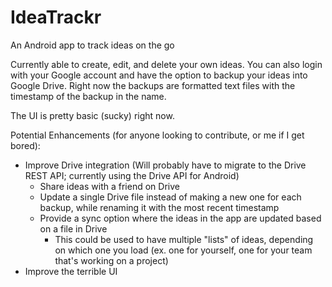 # IdeaTrackr
An Android app to track ideas on the go

Currently able to create, edit, and delete your own ideas. You can also login with your Google account and have the option to backup your ideas into Google Drive. Right now the backups are formatted text files with the timestamp
of the backup in the name.

The UI is pretty basic (sucky) right now.

Potential Enhancements (for anyone looking to contribute, or me if I get bored):
- Improve Drive integration (Will probably have to migrate to the Drive REST API; currently using the Drive API for Android)
    - Share ideas with a friend on Drive
    - Update a single Drive file instead of making a new one for each backup, while renaming it with the most recent timestamp
    - Provide a sync option where the ideas in the app are updated based on a file in Drive
        - This could be used to have multiple "lists" of ideas, depending on which one you load (ex. one for yourself, one for your team that's working on a project)
- Improve the terrible UI


